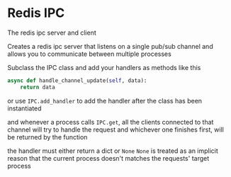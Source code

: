 # Redis IPC
The redis ipc server and client

Creates a redis ipc server that listens on a single pub/sub channel
and allows you to communicate between multiple processes

Subclass the IPC class and add your handlers as methods
like this
```python
async def handle_channel_update(self, data):
    return data
```
or use `IPC.add_handler` to add the handler after the
class has been instantiated


and whenever a process calls `IPC.get`, all the clients connected to
that channel will try to handle the request and whichever one finishes
first, will be returned by the function

the handler must either return a dict or `None`
`None` is treated as an implicit reason that the current
process doesn't matches the requests' target process
